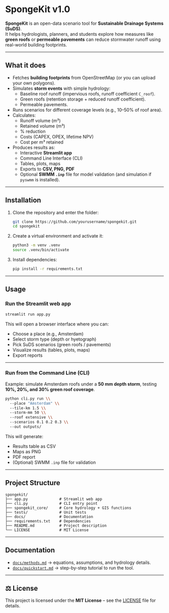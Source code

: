 # SpongeKit v1.0

**SpongeKit** is an open-data scenario tool for **Sustainable Drainage Systems (SuDS)**.  
It helps hydrologists, planners, and students explore how measures like **green roofs** or **permeable pavements** can reduce stormwater runoff using real-world building footprints.

---

##  What it does
- Fetches **building footprints** from OpenStreetMap (or you can upload your own polygons).
- Simulates **storm events** with simple hydrology:
  - Baseline roof runoff (impervious roofs, runoff coefficient `C_roof`).
  - Green roofs (retention storage + reduced runoff coefficient).
  - Permeable pavements.
- Runs scenarios for different coverage levels (e.g., 10–50% of roof area).
- Calculates:
  - Runoff volume (m³)
  - Retained volume (m³)
  - % reduction
  - Costs (CAPEX, OPEX, lifetime NPV)
  - Cost per m³ retained
- Produces results as:
  - Interactive **Streamlit app**
  - Command Line Interface (CLI)
  - Tables, plots, maps
  - Exports to **CSV, PNG, PDF**
  - Optional **SWMM `.inp`** file for model validation (and simulation if `pyswmm` is installed).

---

##  Installation

1. Clone the repository and enter the folder:
   ```bash
   git clone https://github.com/yourusername/spongekit.git
   cd spongekit
   ```

2. Create a virtual environment and activate it:
   ```bash
   python3 -m venv .venv
   source .venv/bin/activate
   ```

3. Install dependencies:
   ```bash
   pip install -r requirements.txt
   ```

---

##  Usage

### Run the Streamlit web app
```bash
streamlit run app.py
```

This will open a browser interface where you can:
- Choose a place (e.g., Amsterdam)
- Select storm type (depth or hyetograph)
- Pick SuDS scenarios (green roofs / pavements)
- Visualize results (tables, plots, maps)
- Export reports

---

### Run from the Command Line (CLI)

Example: simulate Amsterdam roofs under a **50 mm depth storm**, testing **10%, 20%, and 30% green roof coverage**.

```bash
python cli.py run \\
  --place "Amsterdam" \\
  --tile-km 1.5 \\
  --storm-mm 50 \\
  --roof extensive \\
  --scenarios 0.1 0.2 0.3 \\
  --out outputs/
```

This will generate:
- Results table as CSV
- Maps as PNG
- PDF report
- (Optional) SWMM `.inp` file for validation

---

##  Project Structure

```
spongekit/
├── app.py              # Streamlit web app
├── cli.py              # CLI entry point
├── spongekit_core/     # Core hydrology + GIS functions
├── tests/              # Unit tests
├── docs/               # Documentation
├── requirements.txt    # Dependencies
├── README.md           # Project description
└── LICENSE             # MIT License
```

---

##  Documentation
- [`docs/methods.md`](docs/methods.md) → equations, assumptions, and hydrology details.  
- [`docs/quickstart.md`](docs/quickstart.md) → step-by-step tutorial to run the tool.

---

## ⚖️ License
This project is licensed under the **MIT License** – see the [LICENSE](LICENSE) file for details.
